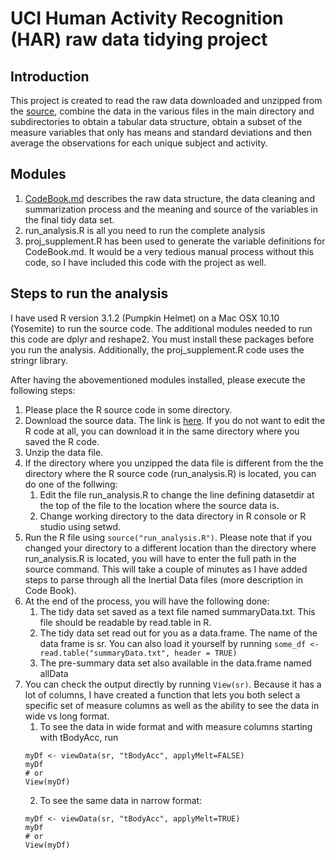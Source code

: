 # UCI Human Activity Recognition (HAR) raw data tidying project

## Introduction

This project is created to read the raw data downloaded and unzipped from the [source](https://d396qusza40orc.cloudfront.net/getdata%2Fprojectfiles%2FUCI%20HAR%20Dataset.zip), combine the data in the various files in the main directory and subdirectories to obtain a tabular data structure, obtain a subset of the measure variables that only has means and standard deviations and then average the observations for each unique subject and activity.

## Modules

1. [CodeBook.md](https://github.com/rupendrab/UCIHAR/blob/master/CodeBook.md) describes the raw data structure, the data cleaning and summarization process and the meaning and source of the variables in the final tidy data set.
2. run_analysis.R is all you need to run the complete analysis
3. proj_supplement.R has been used to generate the variable definitions for CodeBook.md. It would be a very tedious manual process without this code, so I have included this code with the project as well.

## Steps to run the analysis

I have used R version 3.1.2 (Pumpkin Helmet) on a Mac OSX 10.10 (Yosemite) to run the source code. The additional modules needed to run this code are dplyr and reshape2. You must install these packages before you run the analysis. Additionally, the proj_supplement.R code uses the stringr library.

After having the abovementioned modules installed, please execute the following steps:

1. Please place the R source code in some directory.
2. Download the source data. The link is [here](https://d396qusza40orc.cloudfront.net/getdata%2Fprojectfiles%2FUCI%20HAR%20Dataset.zip). If you do not want to edit the R code at all, you can download it in the same directory where you saved the R code.
3. Unzip the data file.
4. If the directory where you unzipped the data file is different from the the directory where the R source code (run_analysis.R) is located, you can do one of the follwing:
   1. Edit the file run_analysis.R to change the line defining datasetdir at the top of the file to the location where the source data is.
   2. Change working directory to the data directory in R console or R studio using setwd.
5. Run the R file using `source("run_analysis.R")`. Please note that if you changed your directory to a different location than the directory where run_analysis.R is located, you will have to enter the full path in the source command. This will take a couple of minutes as I have added steps to parse through all the Inertial Data files (more description in Code Book).
6. At the end of the process, you will have the following done:
   1. The tidy data set saved as a text file named summaryData.txt. This file should be readable by read.table in R.
   2. The tidy data set read out for you as a data.frame. The name of the data frame is sr. You can also load it yourself by running `some_df <- read.table("summaryData.txt", header = TRUE)`
   3. The pre-summary data set also available in the data.frame named allData
7. You can check the output directly by running `View(sr)`. Because it has a lot of columns, I have created a function that lets you both select a specific set of measure columns as well as the ability to see the data in wide vs long format.
   1. To see the data in wide format and with measure columns starting with tBodyAcc, run 
   ```
   myDf <- viewData(sr, "tBodyAcc", applyMelt=FALSE)
   myDf
   # or
   View(myDf)
   ```
   2. To see the same data in narrow format:
   ```
   myDf <- viewData(sr, "tBodyAcc", applyMelt=TRUE)
   myDf
   # or
   View(myDf)
   ```



